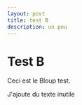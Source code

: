 ```yaml
---
layout: post
title: test B
description: un peu
---
```


# Test B

Ceci est le Bloup test.

J'ajoute du texte inutile
